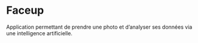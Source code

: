 # Faceup
Application permettant de prendre une photo et d’analyser ses données via une intelligence artificielle.
